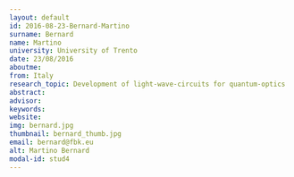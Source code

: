 ```yaml
---
layout: default 
id: 2016-08-23-Bernard-Martino
surname: Bernard
name: Martino
university: University of Trento
date: 23/08/2016
aboutme: 
from: Italy
research_topic: Development of light-wave-circuits for quantum-optics 
abstract: 
advisor: 
keywords: 
website: 
img: bernard.jpg
thumbnail: bernard_thumb.jpg
email: bernard@fbk.eu
alt: Martino Bernard
modal-id: stud4
---
```

